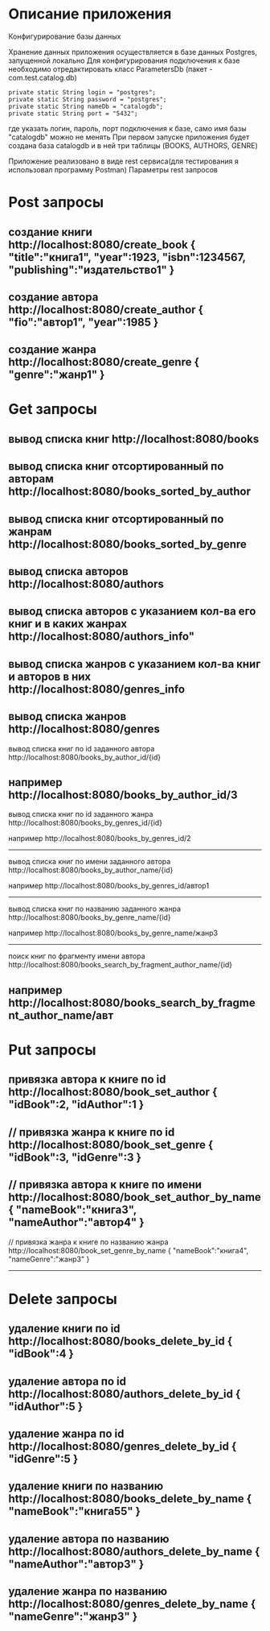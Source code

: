 Описание приложения
=================
Конфигурирование базы данных

Хранение данных приложения осуществляется в базе данных Postgres, запущенной локально
Для конфигурирования подключения к базе необходимо отредактировать класс ParametersDb (пакет - com.test.catalog.db)
   
    private static String login = "postgres";
    private static String password = "postgres";
    private static String nameDb = "catalogdb";
    private static String port = "5432";


где указать логин, пароль, порт подключения к базе, само имя базы "catalogdb" можно не менять
При первом запуске приложения будет создана база catalogdb и в ней три таблицы (BOOKS, AUTHORS, GENRE)


Приложение реализовано в виде rest сервиса(для тестирования я использовал программу Postman)
Параметры rest запросов


Post запросы
=================
создание книги
http://localhost:8080/create_book
{
"title":"книга1",
"year":1923,
"isbn":1234567,
"publishing":"издательство1"
}
------------------------------------------------------------------------------------------------------------
создание автора
http://localhost:8080/create_author
{
"fio":"автор1",
"year":1985
}
------------------------------------------------------------------------------------------------------------
создание жанра
http://localhost:8080/create_genre
{
"genre":"жанр1"
}
------------------------------------------------------------------------------------------------------------

Get запросы
=================

 вывод списка книг
http://localhost:8080/books
------------------------------------------------------------------------------------------------------------
 вывод списка книг отсортированный по авторам
http://localhost:8080/books_sorted_by_author
------------------------------------------------------------------------------------------------------------
 вывод списка книг отсортированный по жанрам
http://localhost:8080/books_sorted_by_genre
------------------------------------------------------------------------------------------------------------
 вывод списка авторов
http://localhost:8080/authors
------------------------------------------------------------------------------------------------------------
 вывод списка авторов с указанием кол-ва его книг и в каких жанрах
http://localhost:8080/authors_info"
------------------------------------------------------------------------------------------------------------
 вывод списка жанров с указанием кол-ва книг и авторов в них
http://localhost:8080/genres_info
------------------------------------------------------------------------------------------------------------
 вывод списка жанров
http://localhost:8080/genres
------------------------------------------------------------------------------------------------------------
 вывод списка книг по id заданного автора
http://localhost:8080/books_by_author_id/{id}

например  http://localhost:8080/books_by_author_id/3
------------------------------------------------------------------------------------------------------------
 вывод списка книг по id заданного жанра
http://localhost:8080/books_by_genres_id/{id}

например http://localhost:8080/books_by_genres_id/2

------------------------------------------------------------------------------------------------------------
 вывод списка книг по имени заданного автора
http://localhost:8080/books_by_author_name/{id}

например http://localhost:8080/books_by_genres_id/автор1

------------------------------------------------------------------------------------------------------------
 вывод списка книг по названию заданного жанра
http://localhost:8080/books_by_genre_name/{id}

например http://localhost:8080/books_by_genre_name/жанр3

------------------------------------------------------------------------------------------------------------
 поиск книг по фрагменту имени автора
http://localhost:8080/books_search_by_fragment_author_name/{id}

например http://localhost:8080/books_search_by_fragment_author_name/авт
------------------------------------------------------------------------------------------------------------


Put запросы
=================
привязка автора к книге по id
http://localhost:8080/book_set_author
{
"idBook":2,
"idAuthor":1
}
------------------------------------------------------------------------------------------------------------
// привязка жанра к книге по id
http://localhost:8080/book_set_genre
{
"idBook":3,
"idGenre":3
}
------------------------------------------------------------------------------------------------------------
// привязка автора к книге по имени
http://localhost:8080/book_set_author_by_name
{
"nameBook":"книга3",
"nameAuthor":"автор4"
}
------------------------------------------------------------------------------------------------------------
// привязка жанра к книге по названию жанра
http://localhost:8080/book_set_genre_by_name
{
"nameBook":"книга4",
"nameGenre":"жанр3"
}

------------------------------------------------------------------------------------------------------------

Delete запросы
=================
 удаление книги по id
http://localhost:8080/books_delete_by_id
{
"idBook":4
}
------------------------------------------------------------------------------------------------------------
 удаление автора по id
http://localhost:8080/authors_delete_by_id
{
"idAuthor":5
}
------------------------------------------------------------------------------------------------------------
 удаление жанра по id
http://localhost:8080/genres_delete_by_id
{
"idGenre":5
}
------------------------------------------------------------------------------------------------------------
 удаление книги по названию
http://localhost:8080/books_delete_by_name
{
"nameBook":"книга55"
}
------------------------------------------------------------------------------------------------------------
 удаление автора по названию
http://localhost:8080/authors_delete_by_name
{
"nameAuthor":"автор3"
}
------------------------------------------------------------------------------------------------------------
 удаление жанра по названию
http://localhost:8080/genres_delete_by_name
{
"nameGenre":"жанр3"
}
------------------------------------------------------------------------------------------------------------

